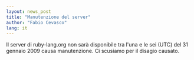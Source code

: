 ```yaml
---
layout: news_post
title: "Manutenzione del server"
author: "Fabio Cevasco"
lang: it
---
```


 Il server di ruby-lang.org non sarà disponibile tra l\'una e le sei
(UTC) del 31 gennaio 2009 causa manutenzione. Ci scusiamo per il disagio
causato. 
